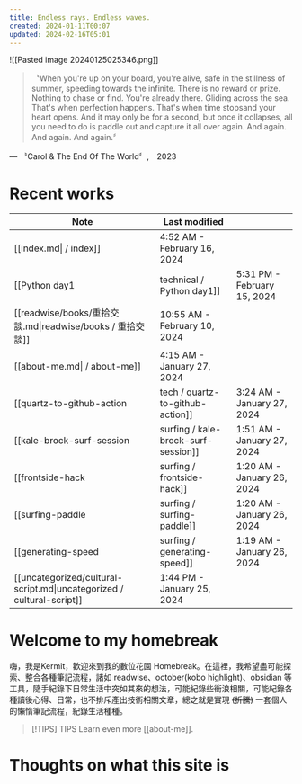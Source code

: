 ```yaml
---
title: Endless rays. Endless waves.
created: 2024-01-11T00:07
updated: 2024-02-16T05:01
---
```

![[Pasted image 20240125025346.png]]
>〝When you're up on your board, you're alive, safe in the stillness of summer, speeding towards the infinite. There is no reward or prize. Nothing to chase or find. You're already there. Gliding across the sea. That's when perfection happens. That's when time stopsand your heart opens. And it may only be for a second, but once it collapses, all you need to do is paddle out and capture it all over again. And again. And again. And again.〞

— 〝Carol & The End Of The World〞,　2023


# Recent works
| Note | Last modified |  |
| ---- | ---- | ---- |
| [[index.md\| / index]] | 4:52 AM - February 16, 2024 |  |
| [[Python day1 | technical / Python day1]] | 5:31 PM - February 15, 2024 |
| [[readwise/books/重拾交談.md\|readwise/books / 重拾交談]] | 10:55 AM - February 10, 2024 |  |
| [[about-me.md\| / about-me]] | 4:15 AM - January 27, 2024 |  |
| [[quartz-to-github-action | tech / quartz-to-github-action]] | 3:24 AM - January 27, 2024 |
| [[kale-brock-surf-session|surfing / kale-brock-surf-session]] | 1:51 AM - January 27, 2024 |  |
| [[frontside-hack|surfing / frontside-hack]] | 1:20 AM - January 26, 2024 |  |
| [[surfing-paddle|surfing / surfing-paddle]] | 1:20 AM - January 26, 2024 |  |
| [[generating-speed|surfing / generating-speed]] | 1:19 AM - January 26, 2024 |  |
| [[uncategorized/cultural-script.md\|uncategorized / cultural-script]] | 1:44 PM - January 25, 2024 |  |


# Welcome to my homebreak

嗨，我是Kermit，歡迎來到我的數位花園 Homebreak。在這裡，我希望盡可能探索、整合各種筆記流程，諸如 readwise、october(kobo highlight)、obsidian 等工具，隨手紀錄下日常生活中突如其來的想法，可能紀錄些衝浪相關，可能紀錄各種讀後心得、日常，也不排斥產出技術相關文章，總之就是實現 ~~(折騰)~~ 一套個人的懶惰筆記流程，紀錄生活種種。

> [!TIPS] TIPS 
> Learn even more  [[about-me]].

# Thoughts on what this site is





